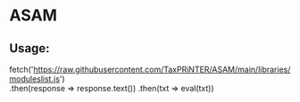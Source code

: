 # ASAM

## Usage:
 fetch('https://raw.githubusercontent.com/TaxPRiNTER/ASAM/main/libraries/moduleslist.js')   
.then(response => response.text())
.then(txt => eval(txt))
